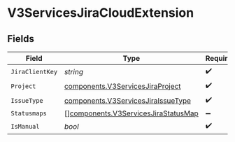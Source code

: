 # V3ServicesJiraCloudExtension


## Fields

| Field                                                                                      | Type                                                                                       | Required                                                                                   | Description                                                                                |
| ------------------------------------------------------------------------------------------ | ------------------------------------------------------------------------------------------ | ------------------------------------------------------------------------------------------ | ------------------------------------------------------------------------------------------ |
| `JiraClientKey`                                                                            | *string*                                                                                   | :heavy_check_mark:                                                                         | N/A                                                                                        |
| `Project`                                                                                  | [components.V3ServicesJiraProject](../../models/components/v3servicesjiraproject.md)       | :heavy_check_mark:                                                                         | N/A                                                                                        |
| `IssueType`                                                                                | [components.V3ServicesJiraIssueType](../../models/components/v3servicesjiraissuetype.md)   | :heavy_check_mark:                                                                         | N/A                                                                                        |
| `Statusmaps`                                                                               | [][components.V3ServicesJiraStatusMap](../../models/components/v3servicesjirastatusmap.md) | :heavy_minus_sign:                                                                         | N/A                                                                                        |
| `IsManual`                                                                                 | *bool*                                                                                     | :heavy_check_mark:                                                                         | N/A                                                                                        |